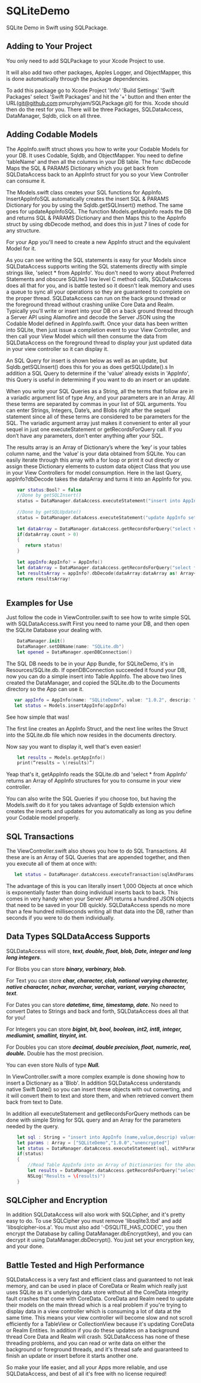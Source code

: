 # SQLiteDemo
SQLite Demo in Swift using SQLPackage.

## Adding to Your Project
You only need to add SQLPackage to your Xcode Project to use.

It will also add two other packages, Apples Logger, and ObjectMapper, this is done automatically through the package dependencies.
  
To add this package go to Xcode Project 'Info' 'Build Settings' 'Swift Packages' select 'Swift Packages' and hit the '+' button and then enter the URL(git@github.com:pmurphyjam/SQLPackage.git) for this. Xcode should then do the rest for you. There will be three Packages, SQLDataAccess, DataManager, Sqldb, click on all three.

## Adding Codable Models

  The AppInfo.swift struct shows you how to write your Codable Models for your DB. It uses Codable, Sqldb, and ObjectMapper. You need to define 'tableName' and then all the columns in your DB table. The func dbDecode Maps the SQL & PARAMS Dictionary which you get back from SQLDataAccess back to an AppInfo struct for you so your View Controller can consume it.
  
  The Models.swift class creates your SQL functions for AppInfo. InsertAppInfoSQL automatically creates the insert SQL & PARAMS Dictionary for you by using the Sqldb.getSQLInsert() method. The same goes for updateAppInfoSQL. The function Models.getAppInfo reads the DB and returns SQL & PARAMS Dictionary and then Maps this to the AppInfo struct by using dbDecode method, and does this in just 7 lines of code for any structure.
  
  For your App you'll need to create a new AppInfo struct and the equivalent Model for it.
  
  As you can see writing the SQL statements is easy for your Models since SQLDataAccess supports writing the SQL statements directly with simple strings like, 'select * from AppInfo'. You don't need to worry about Preferred Statements and obscure SQLite3 low level C method calls, SQLDataAccess does all that for you, and is battle tested so it doesn't leak memory and uses a queue to sync all your operations so they are guaranteed to complete on the proper thread. SQLDataAccess can run on the back ground thread or the foreground thread without crashing unlike Core Data and Realm. Typically you'll write or insert into your DB on a back ground thread through a Server API using Alamofire and decode the Server JSON using the Codable Model defined in AppInfo.swift. Once your data has been written into SQLite, then just issue a completion event to your View Controller, and then call your View Model which will then consume the data from SQLDataAccess on the foreground thread to display your just updated data in your view controller so it can display it.
  
  An SQL Query for insert is shown below as well as an update, but Sqldb.getSQLInsert() does this for you as does getSQLUpdate().s In addition a SQL Query to determine if the 'value' already exists in 'AppInfo', this Query is useful in determining if you want to do an insert or an update.
  
  When you write your SQL Queries as a String, all the terms that follow are in a variadic argument list of type Any, and your parameters are in an Array. All these terms are separated by commas in your list of SQL arguments. You can enter Strings, Integers, Date’s, and Blobs right after the sequel statement since all of these terms are considered to be parameters for the SQL. The variadic argument array just makes it convenient to enter all your sequel in just one executeStatement or getRecordsForQuery call. If you don’t have any parameters, don’t enter anything after your SQL.

The results array is an Array of Dictionary’s where the ‘key’ is your tables column name, and the ‘value’ is your data obtained from SQLite. You can easily iterate through this array with a for loop or print it out directly or assign these Dictionary elements to custom data object Class that you use in your View Controllers for model consumption. Here in the last Query, appInfo?dbDecode takes the dataArray and turns it into an AppInfo<Array> for you.
  
```swift
    var status:Bool? = false
    //Done by getSQLInsert()
    status = DataManager.dataAccess.executeStatement("insert into AppInfo (name,value,descrip,date,blob) values(?,?,?,?,?)", "SQLiteDemo","1.0.2","unencrypted",Date(),blob)
    
    //Done by getSQLUpdate()
    status = DataManager.dataAcess.executeStatement("update AppInfo set name = ?, value = ?, descrip = ?, date = ?, blob = ? where value = ?","SQLiteDemo","1.0.2","unencrypted",Date(),blob,value)
    
    let dataArray = DataManager.dataAccess.getRecordsForQuery("select value from AppInfo where value = ?",value)
    if(dataArray.count > 0)
    {
       return status!
    }
    
    let appInfo:AppInfo? = AppInfo()
    let dataArray = DataManager.dataAccess.getRecordsForQuery("select * from AppInfo where value = ?",value)
    let resultsArray = appInfo?.dbDecode(dataArray:dataArray as! Array<[String : AnyObject]>)
    return resultsArray!
    
```
  
## Examples for Use
Just follow the code in ViewController.swift to see how to write simple SQL with SQLDataAccess.swift
First you need to name your DB, and then open the SQLite Database your dealing with.

```swift
    DataManager.init()
    DataManager.setDBName(name: "SQLite.db")
    let opened = DataManager.openDBConnection()
```
The SQL DB needs to be in your App Bundle, for SQLiteDemo, it's in Resources/SQLite.db.
If openDBConnection succeeded it found your DB, now you can do a simple insert into Table AppInfo. The above two lines created the DataManager, and copied the SQLite.db to the Documents directory so the App can use it. 
	
```swift
   var appInfo = AppInfo(name: "SQLiteDemo", value: "1.0.2", descrip: "unencrypted", date: Date(), blob: blob)
   let status = Models.insertAppInfo(appInfo)
```

See how simple that was! 

The first line creates an AppInfo Struct, and the next line writes the Struct into the SQLite.db file which now resides in the documents directory.

Now say you want to display it, well that's even easier!

```swift
    let results = Models.getAppInfo()
    print(“results = \(results)”)
```

Yeap that's it, getAppInfo reads the SQLite.db and 'select * from AppInfo' returns an Array of AppInfo structures for you to consume in your view controller.

You can also write the SQL Queries if you choose too, but having the Models.swift do it for you takes advantage of Sqldb extension which creates the inserts and updates for you automatically as long as you define your Codable model properly. 

## SQL Transactions

The ViewController.swift also shows you how to do SQL Transactions. All these are is an Array of SQL Queries that are appended together, and then you execute all of them at once with:

```swift
   let status = DataManager.dataAccess.executeTransaction(sqlAndParams)
```

The advantage of this is you can literally insert 1,000 Objects at once which is exponentially faster than doing individual inserts back to back. This comes in very handy when your Server API returns a hundred JSON objects that need to be saved in your DB quickly. SQLDataAccess spends no more than a few hundred milliseconds writing all that data into the DB, rather than seconds if you were to do them individually.

## Data Types SQLDataAccess Supports

SQLDataAccess will store, ***text, double, float, blob, Date, integer and long long integers***. 

For Blobs you can store ***binary, varbinary, blob.***

For Text you can store ***char, character, clob, national varying character, native character, nchar, nvarchar, varchar, variant, varying character, text***.

For Dates you can store ***datetime, time, timestamp, date.*** No need to convert Dates to Strings and back and forth, SQLDataAccess does all that for you!

For Integers you can store ***bigint, bit, bool, boolean, int2, int8, integer, mediumint, smallint, tinyint, int.***

For Doubles you can store ***decimal, double precision, float, numeric, real, double.*** Double has the most precision.

You can even store Nulls of type ***Null.***

In ViewController.swift a more complex example is done showing how to insert a Dictionary as a 'Blob'. In addition SQLDataAccess understands native Swift Date() so you can insert these objects with out converting, and it will convert them to text and store them, and when retrieved convert them back from text to Date.


In addition all executeStatement and getRecordsForQuery methods can be done with simple String for SQL query and an Array for the parameters needed by the query.
	
```swift
	let sql : String = "insert into AppInfo (name,value,descrip) values(?,?,?)"
	let params : Array = ["SQLiteDemo","1.0.0","unencrypted"]
	let status = DataManager.dataAccess.executeStatement(sql, withParameters: params)
	if(status)
	{
		//Read Table AppInfo into an Array of Dictionaries for the above Transactions
		let results = DataManager.dataAccess.getRecordsForQuery("select * from AppInfo ")
		NSLog("Results = \(results)")
	}
```
## SQLCipher and Encryption
	
In addition SQLDataAccess will also work with SQLCipher, and it's pretty easy to do. To use SQLCipher you must remove 'libsqlite3.tbd' and add 'libsqlcipher-ios.a'. You must also add '-DSQLITE_HAS_CODEC', you then encrypt the Database by calling DataManager.dbEncrypt(key), and you can decrypt it using DataManager.dbDecrypt(). You just set your encryption key, and your done. 

## Battle Tested and High Performance

SQLDataAccess is a very fast and efficient class and guaranteed to not leak memory, and can be used in place of CoreData or Realm which really just uses SQLite as it's underlying data store without all the CoreData integrity fault crashes that come with CoreData. CoreData and Realm need to update their models on the main thread which is a real problem if you're trying to display data in a view controller which is consuming a lot of data at the same time. This means your view controller will become slow and not scroll efficiently for a TableView or CollectionView because it's updating CoreData or Realm Entities. In addition if you do these updates on a background thread Core Data and Realm will crash. SQLDataAccess has none of these threading problems, and you can read or write data on either the background or foreground threads, and it's thread safe and guaranteed to finish an update or insert before it starts another one.

So make your life easier, and all your Apps more reliable, and use SQLDataAccess, and best of all it's free with no license required!
